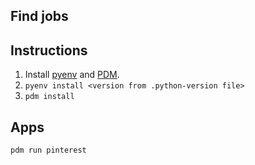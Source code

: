 ## Find jobs

## Instructions

1. Install [pyenv](https://github.com/pyenv/pyenv) and [PDM](https://pdm.fming.dev/latest/).
2. `pyenv install <version from .python-version file>`
3. `pdm install`

## Apps

`pdm run pinterest`